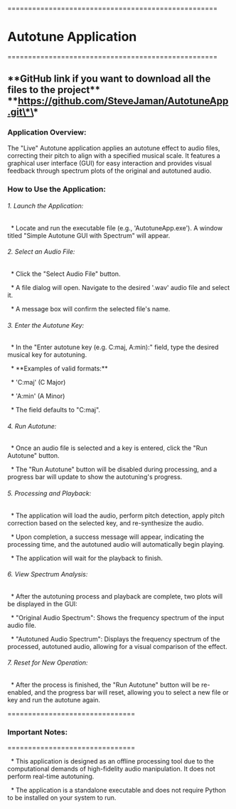 ===================================================

# **Autotune Application**

===================================================



\*\*GitHub link if you want to download all the files to the project\*\*
\*\*https://github.com/SteveJaman/AutotuneApp.git\*\*
---



### Application Overview:

The "Live" Autotune application applies an autotune effect to audio files, correcting their pitch to align with a specified musical scale. It features a graphical user interface (GUI) for easy interaction and provides visual feedback through spectrum plots of the original and autotuned audio.



### How to Use the Application:



###### 1\.  Launch the Application:



      \* Locate and run the executable file (e.g., 'AutotuneApp.exe'). A window titled "Simple Autotune GUI with Spectrum" will appear.



###### 2\.  Select an Audio File:



      \* Click the "Select Audio File" button.

      \* A file dialog will open. Navigate to the desired '.wav' audio file and select it.

      \* A message box will confirm the selected file's name.



###### 3\.  Enter the Autotune Key:



      \* In the "Enter autotune key (e.g. C:maj, A:min):" field, type the desired musical key for autotuning.

      \* \*\*Examples of valid formats:\*\*

          \* 'C:maj' (C Major)

          \* 'A:min' (A Minor)

      \* The field defaults to "C:maj".



###### 4\.  Run Autotune:



      \* Once an audio file is selected and a key is entered, click the "Run Autotune" button.

      \* The "Run Autotune" button will be disabled during processing, and a progress bar will update to show the autotuning's progress.



###### 5\.  Processing and Playback:



      \* The application will load the audio, perform pitch detection, apply pitch correction based on the selected key, and re-synthesize the audio.

      \* Upon completion, a success message will appear, indicating the processing time, and the autotuned audio will automatically begin playing.

      \* The application will wait for the playback to finish.



###### 6\.  View Spectrum Analysis:



      \* After the autotuning process and playback are complete, two plots will be displayed in the GUI:

          \* "Original Audio Spectrum": Shows the frequency spectrum of the input audio file.

          \* "Autotuned Audio Spectrum": Displays the frequency spectrum of the processed, autotuned audio, allowing for a visual comparison of the effect.



###### 7\.  Reset for New Operation:



      \* After the process is finished, the "Run Autotune" button will be re-enabled, and the progress bar will reset, allowing you to select a new file or key and run the autotune again.



===============================

### Important Notes:

===============================

  \* This application is designed as an offline processing tool due to the computational demands of high-fidelity audio manipulation. It does not perform real-time autotuning.

  \* The application is a standalone executable and does not require Python to be installed on your system to run.

